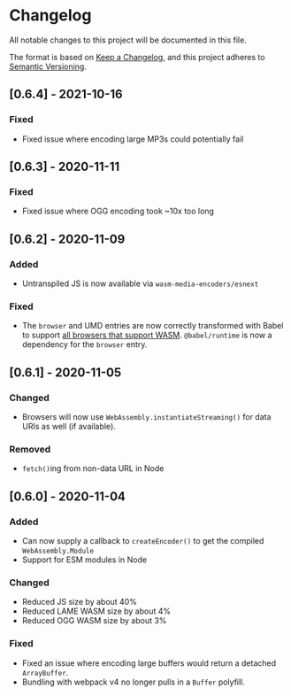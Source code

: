 # Changelog

All notable changes to this project will be documented in this file.

The format is based on [Keep a Changelog](https://keepachangelog.com/en/1.0.0/),
and this project adheres to [Semantic Versioning](https://semver.org/spec/v2.0.0.html).

## [0.6.4] - 2021-10-16

### Fixed

- Fixed issue where encoding large MP3s could potentially fail

## [0.6.3] - 2020-11-11

### Fixed

- Fixed issue where OGG encoding took ~10x too long

## [0.6.2] - 2020-11-09

### Added

- Untranspiled JS is now available via `wasm-media-encoders/esnext`

### Fixed

- The `browser` and UMD entries are now correctly transformed with Babel to support [all browsers that support WASM](https://caniuse.com/wasm). `@babel/runtime` is now a dependency for the `browser` entry.

## [0.6.1] - 2020-11-05

### Changed

- Browsers will now use `WebAssembly.instantiateStreaming()` for data URIs as well (if available).

### Removed

- `fetch()`ing from non-data URL in Node

## [0.6.0] - 2020-11-04

### Added

- Can now supply a callback to `createEncoder()` to get the compiled `WebAssembly.Module`
- Support for ESM modules in Node

### Changed

- Reduced JS size by about 40%
- Reduced LAME WASM size by about 4%
- Reduced OGG WASM size by about 3%

### Fixed

- Fixed an issue where encoding large buffers would return a detached `ArrayBuffer`.
- Bundling with webpack v4 no longer pulls in a `Buffer` polyfill.
